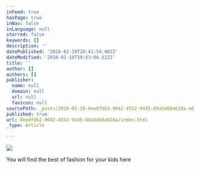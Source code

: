 ```yaml
---
inFeed: true
hasPage: true
inNav: false
inLanguage: null
starred: false
keywords: []
description: ''
datePublished: '2016-02-10T20:41:54.402Z'
dateModified: '2016-02-10T19:53:04.522Z'
title: ''
author: []
authors: []
publisher:
  name: null
  domain: null
  url: null
  favicon: null
sourcePath: _posts/2016-02-10-0ee0fdb2-9042-4552-9435-89a5d68a620a.md
published: true
url: 0ee0fdb2-9042-4552-9435-89a5d68a620a/index.html
_type: Article

---
```

![](https://the-grid-user-content.s3-us-west-2.amazonaws.com/e181f904-a427-442a-963f-8d1569a2fbee.jpg)

You will find the best of fashion for your kids here
